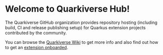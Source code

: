 # Welcome to Quarkiverse Hub!

The Quarkiverse GitHub organization provides repository hosting (including build, CI and release publishing setup) for Quarkus extension projects contributed by the community.

You can browse the [Quarkiverse Wiki](https://github.com/quarkiverse/quarkiverse/wiki) to get more info and also find out how to get an [extension onboarded](https://github.com/quarkiverse/quarkiverse/wiki#getting-an-extension-onboarded).
